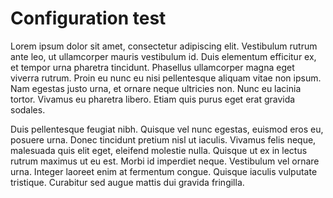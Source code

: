# Configuration test


Lorem ipsum dolor sit amet, consectetur adipiscing elit. Vestibulum rutrum ante leo, ut ullamcorper mauris vestibulum id. Duis elementum efficitur ex, et tempor urna pharetra tincidunt. Phasellus ullamcorper magna eget viverra rutrum. Proin eu nunc eu nisi pellentesque aliquam vitae non ipsum. Nam egestas justo urna, et ornare neque ultricies non. Nunc eu lacinia tortor. Vivamus eu pharetra libero. Etiam quis purus eget erat gravida sodales.

Duis pellentesque feugiat nibh. Quisque vel nunc egestas, euismod eros eu, posuere urna. Donec tincidunt pretium nisl ut iaculis. Vivamus felis neque, malesuada quis elit eget, eleifend molestie nulla. Quisque ut ex in lectus rutrum maximus ut eu est. Morbi id imperdiet neque. Vestibulum vel ornare urna. Integer laoreet enim at fermentum congue. Quisque iaculis vulputate tristique. Curabitur sed augue mattis dui gravida fringilla.
















